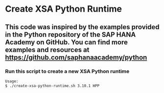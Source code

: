 # Create XSA Python Runtime

## This code was inspired by the examples provided in the Python repository of the SAP HANA Academy on GitHub. You can find more examples and resources at <https://github.com/saphanaacademy/python>

### Run this script to create a new XSA Python runtime

```bash
Usage: 
$ ./create-xsa-python-runtime.sh 3.10.1 HPP
```
